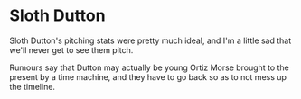# Sloth Dutton

Sloth Dutton's pitching stats were pretty much ideal, and I'm a little sad that we'll never get to see them pitch.

Rumours say that Dutton may actually be young Ortiz Morse brought to the present by a time machine, and they have to go back so as to not mess up the timeline.
